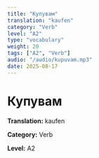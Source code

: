 ```yaml
---
title: "Купувам"
translation: "kaufen"
category: "Verb"
level: "A2"
type: "vocabulary"
weight: 20
tags: ["A2", "Verb"]
audio: "/audio/kupuvam.mp3"
date: 2025-08-17
---
```


# Купувам

**Translation:** kaufen

**Category:** Verb

**Level:** A2

